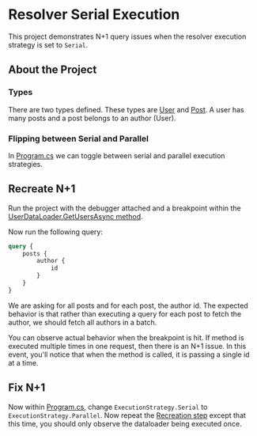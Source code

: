 ﻿# Resolver Serial Execution

This project demonstrates N+1 query issues when the resolver execution strategy
is set to `Serial`.

## About the Project

### Types

There are two types defined. These types are [User](./src/Example/Types/User.cs) and [Post](./src/Example/Types/Post.cs). A user has many posts
and a post belongs to an author (User).


### Flipping between Serial and Parallel

In [Program.cs](./src/Example/Program.cs) we can toggle between serial and parallel
execution strategies.

## Recreate N+1

Run the project with the debugger attached and a breakpoint within the
[UserDataLoader.GetUsersAsync method](./src/Example/DataLoaders.cs).

Now run the following query:

```graphql
query {
    posts {
        author {
            id
        }
    }
}
```

We are asking for all posts and for each post, the author id. The
expected behavior is that rather than executing a query for each post
to fetch the author, we should fetch all authors in a batch.

You can observe actual behavior when the breakpoint is hit. If method 
is executed multiple times in one request, then there is an N+1 issue.
In this event, you'll notice that when the method is called, it is passing
a single id at a time.

## Fix N+1

Now within [Program.cs](./src/Example/Program.cs), change `ExecutionStrategy.Serial`
to `ExecutionStrategy.Parallel`. Now repeat the [Recreation step](#recreate-n1) except
that this time, you should only observe the dataloader being executed once.
